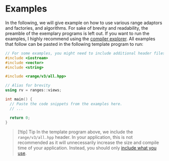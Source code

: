 # Examples

In the following, we will give example on how to use various range adaptors and factories, and algorithms. For sake of brevity and readability, the preamble of the exemplary programs is left out. If you want to run the examples, I highly recommend using the [compiler explorer](https://godbolt.org/z/x9TW144b4). All examples that follow can be pasted in the following template program to run:

```cpp
// For some examples, you might need to include additional header files
#include <iostream>
#include <vector>
#include <string>

#include <range/v3/all.hpp>

// Alias for brevity
using rv = ranges::views;

int main() {
  // Paste the code snippets from the examples here.
  // ...

  return 0;
}
```


> [!tip] Tip
> In the template program above, we include the `range/v3/all.hpp` header. In your application, this is not recommended as it will unnecessarily increase the size and compile time of your application. Instead, you should only [include what  you use](https://github.com/include-what-you-use/include-what-you-use).
